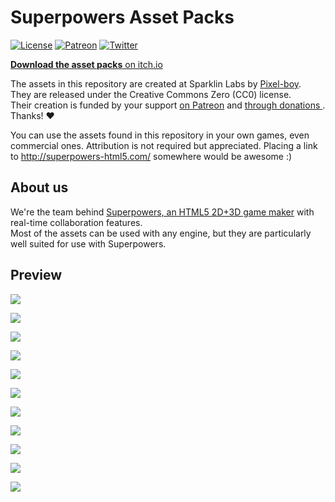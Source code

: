 # Superpowers Asset Packs

[![License](https://img.shields.io/badge/license-CC0-blue.svg)](https://github.com/sparklinlabs/superpowers-asset-packs/blob/master/LICENSE.txt)
[![Patreon](https://img.shields.io/badge/patreon-support%20us-brightgreen.svg)](https://www.patreon.com/SparklinLabs)
[![Twitter](https://img.shields.io/twitter/follow/SuperpowersDev.svg?style=social)](https://twitter.com/SuperpowersDev)

[**Download the asset packs** on itch.io](http://sparklinlabs.itch.io/superpowers)

The assets in this repository are created at Sparklin Labs by [Pixel-boy](https://twitter.com/2pblog1).  
They are released under the Creative Commons Zero (CC0) license.  
Their creation is funded by your support [on Patreon](http://patreon.com/SparklinLabs) and [through donations ](http://sparklinlabs.itch.io/superpowers). Thanks! ♥

You can use the assets found in this repository in your own games,
even commercial ones. Attribution is not required but appreciated.
Placing a link to http://superpowers-html5.com/ somewhere would be awesome :)

## About us

We're the team behind [Superpowers, an HTML5 2D+3D game maker](http://superpowers-html5.com) with real-time collaboration features.  
Most of the assets can be used with any engine, but they are particularly well suited for use with Superpowers.

## Preview

[![](https://raw.githubusercontent.com/sparklinlabs/superpowers-asset-packs/master/3d-character/preview.png)](https://github.com/sparklinlabs/superpowers-asset-packs/tree/master/3d-character)

[![](https://raw.githubusercontent.com/sparklinlabs/superpowers-asset-packs/master/3d-vehicles/preview.png)](https://github.com/sparklinlabs/superpowers-asset-packs/tree/master/3d-vehicles)

[![](https://raw.githubusercontent.com/sparklinlabs/superpowers-asset-packs/master/backgrounds/preview.png)](https://github.com/sparklinlabs/superpowers-asset-packs/tree/master/backgrounds)

[![](https://raw.githubusercontent.com/sparklinlabs/superpowers-asset-packs/master/medieval-fantasy/preview.png)](https://github.com/sparklinlabs/superpowers-asset-packs/tree/master/medieval-fantasy)

[![](https://raw.githubusercontent.com/sparklinlabs/superpowers-asset-packs/master/ninja-adventure/preview-part-1.png)](https://github.com/sparklinlabs/superpowers-asset-packs/tree/master/ninja-adventure)

[![](https://raw.githubusercontent.com/sparklinlabs/superpowers-asset-packs/master/ninja-adventure/preview-part-2.png)](https://github.com/sparklinlabs/superpowers-asset-packs/tree/master/ninja-adventure)

[![](https://raw.githubusercontent.com/sparklinlabs/superpowers-asset-packs/master/prehistoric-platformer/preview-part-1.png)](https://github.com/sparklinlabs/superpowers-asset-packs/tree/master/prehistoric-platformer)

[![](https://raw.githubusercontent.com/sparklinlabs/superpowers-asset-packs/master/prehistoric-platformer/preview-part-2.png)](https://github.com/sparklinlabs/superpowers-asset-packs/tree/master/prehistoric-platformer)

[![](https://raw.githubusercontent.com/sparklinlabs/superpowers-asset-packs/master/space-shooter/preview.png)](https://github.com/sparklinlabs/superpowers-asset-packs/tree/master/space-shooter)

[![](https://raw.githubusercontent.com/sparklinlabs/superpowers-asset-packs/master/top-down-shooter/preview.png)](https://github.com/sparklinlabs/superpowers-asset-packs/tree/master/top-down-shooter)

[![](https://raw.githubusercontent.com/sparklinlabs/superpowers-asset-packs/master/western-fps-2d/preview.png)](https://github.com/sparklinlabs/superpowers-asset-packs/tree/master/western-fps-2d)

